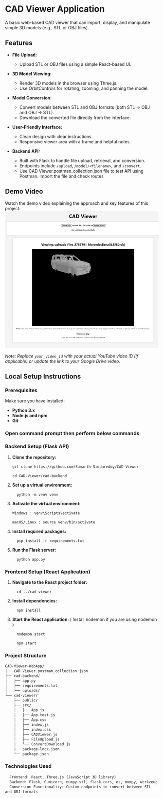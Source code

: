 # CAD Viewer Application

A basic web-based CAD viewer that can import, display, and manipulate simple 3D models (e.g., STL or OBJ files).

## Features

- **File Upload:**  
  - Upload STL or OBJ files using a simple React-based UI.
  
- **3D Model Viewing:**  
  - Render 3D models in the browser using Three.js.
  - Use OrbitControls for rotating, zooming, and panning the model.
  
- **Model Conversion:**  
  - Convert models between STL and OBJ formats (both STL → OBJ and OBJ → STL).
  - Download the converted file directly from the interface.
  
- **User-Friendly Interface:**  
  - Clean design with clear instructions.
  - Responsive viewer area with a frame and helpful notes.

- **Backend API:**  
  - Built with Flask to handle file upload, retrieval, and conversion.
  - Endpoints include `/upload`, `/model/<filename>`, and `/convert`.
  - Use CAD Viewer.postman_collection.json file to test API using Postman. Import the file and check routes

## Demo Video

Watch the demo video explaining the approach and key features of this project:  
[![Demo Video](/cad-viewer/public/CAD-Viewer-application-picture.jpg)](https://drive.google.com/file/d/1FQLi8qeUbxx1kWery1PypYvfWNF-gKto/view?usp=sharing)

*Note: Replace `your_video_id` with your actual YouTube video ID (if applicable) or update the link to your Google Drive video.*

## Local Setup Instructions

### Prerequisites

Make sure you have installed:
- **Python 3.x**
- **Node.js and npm**
- **Git**

### Open command prompt then perform below commands
### Backend Setup (Flask API)

1. **Clone the repository:**

   ```
   git clone https://github.com/Sumanth-Siddareddy/CAD-Viewer
   ```
   ```
   cd CAD-Viewer/cad-backend
   ```

2. **Set up a virtual environment:** 
    ```
      python -m venv venv
    ```
3. **Activate the virtual environment:** 
      ```
      Windows : venv\Scripts\activate
      ```
      ```
      macOS/Linux : source venv/bin/activate
      ```
5. **Install required packages:** 
    ```
      pip install -r requirements.txt
    ```
6. **Run the Flask server:** 
    ```
      python app.py
    ```
   
### Frontend Setup (React Application)
1. **Navigate to the React project folder:** 
    ```
      cd ../cad-viewer
    ```
2. **Install dependencies:** 
    ```
      npm install
    ```
3. **Start the React application:** ( Install nodemon if you are using nodemon )
    ```
      nodemon start
    ```
    ```
      npm start
    ```

### Project Structure
    CAD-Viewer-WebApp/
    ├── CAD Viewer.postman_collection.json
    ├── cad-backend/
    │   ├── app.py
    │   ├── requirements.txt
    │   └── uploads/
    └── cad-viewer/
        ├── public/
        ├── src/
        │   ├── App.js
        │   ├── App.test.js
        │   ├── App.css
        │   ├── index.js
        │   ├── index.css
        │   ├── CADViewer.js
        │   ├── FileUpload.js
        │   └── ConvertDownload.js
        ├── package-lock.json
        └── package.json

### Technologies Used
      Frontend: React, Three.js (JavaScript 3D library)
      Backend: Flask, Gunicorn, numpy-stl, flask_cors, os, numpy, werkzeug
      Conversion Functionality: Custom endpoints to convert between STL and OBJ formats

